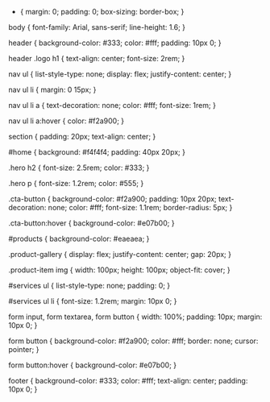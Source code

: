* {
  margin: 0;
  padding: 0;
  box-sizing: border-box;
}

body {
  font-family: Arial, sans-serif;
  line-height: 1.6;
}

header {
  background-color: #333;
  color: #fff;
  padding: 10px 0;
}

header .logo h1 {
  text-align: center;
  font-size: 2rem;
}

nav ul {
  list-style-type: none;
  display: flex;
  justify-content: center;
}

nav ul li {
  margin: 0 15px;
}

nav ul li a {
  text-decoration: none;
  color: #fff;
  font-size: 1rem;
}

nav ul li a:hover {
  color: #f2a900;
}

section {
  padding: 20px;
  text-align: center;
}

#home {
  background: #f4f4f4;
  padding: 40px 20px;
}

.hero h2 {
  font-size: 2.5rem;
  color: #333;
}

.hero p {
  font-size: 1.2rem;
  color: #555;
}

.cta-button {
  background-color: #f2a900;
  padding: 10px 20px;
  text-decoration: none;
  color: #fff;
  font-size: 1.1rem;
  border-radius: 5px;
}

.cta-button:hover {
  background-color: #e07b00;
}

#products {
  background-color: #eaeaea;
}

.product-gallery {
  display: flex;
  justify-content: center;
  gap: 20px;
}

.product-item img {
  width: 100px;
  height: 100px;
  object-fit: cover;
}

#services ul {
  list-style-type: none;
  padding: 0;
}

#services ul li {
  font-size: 1.2rem;
  margin: 10px 0;
}

form input, form textarea, form button {
  width: 100%;
  padding: 10px;
  margin: 10px 0;
}

form button {
  background-color: #f2a900;
  color: #fff;
  border: none;
  cursor: pointer;
}

form button:hover {
  background-color: #e07b00;
}

footer {
  background-color: #333;
  color: #fff;
  text-align: center;
  padding: 10px 0;
}
